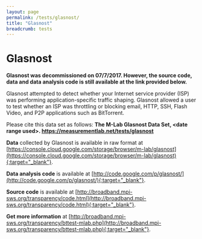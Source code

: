 ```yaml
---
layout: page
permalink: /tests/glasnost/
title: "Glasnost"
breadcrumb: tests
---
```


# Glasnost

**Glasnost was decommissioned on 07/7/2017. However, the source code, data and data analysis code is still available at the link provided below.**

Glasnost attempted to detect whether your Internet service provider (ISP) was performing application-specific traffic shaping. Glasnost allowed a user to test whether an ISP was throttling or blocking email, HTTP, SSH, Flash Video, and P2P applications such as BitTorrent.

Please cite this data set as follows: **The M-Lab Glasnost Data Set, &lt;date range used&gt;. https://measurementlab.net/tests/glasnost**

**Data** collected by Glasnost is available in raw format at [https://console.cloud.google.com/storage/browser/m-lab/glasnost](https://console.cloud.google.com/storage/browser/m-lab/glasnost){:target="_blank"}.

**Data analysis code** is available at [http://code.google.com/p/glasnost/](http://code.google.com/p/glasnost/){:target="_blank"}.

**Source code** is available at [http://broadband.mpi-sws.org/transparency/code.html](http://broadband.mpi-sws.org/transparency/code.html){:target="_blank"}.

**Get more information** at [http://broadband.mpi-sws.org/transparency/bttest-mlab.php](http://broadband.mpi-sws.org/transparency/bttest-mlab.php){:target="_blank"}.